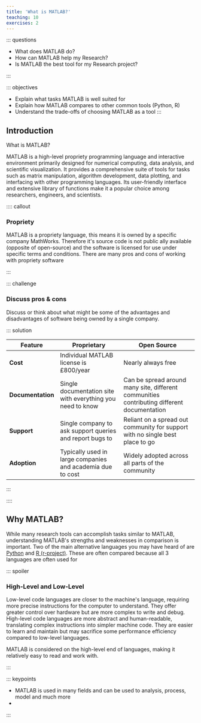 ```yaml
---
title: 'What is MATLAB?'
teaching: 10
exercises: 2
---
```


::: questions 

- What does MATLAB do?
- How can MATLAB help my Research?
- Is MATLAB the best tool for my Research project?

:::

::: objectives

- Explain what tasks MATLAB is well suited for
- Explain how MATLAB compares to other common tools (Python, R)
- Understand the trade-offs of choosing MATLAB as a tool
:::

## Introduction

What is MATLAB?

MATLAB is a high-level propriety programming language and interactive environment primarily designed for numerical computing, data analysis, and scientific visualization. It provides a comprehensive suite of tools for tasks such as matrix manipulation, algorithm development, data plotting, and interfacing with other programming languages. Its user-friendly interface and extensive library of functions make it a popular choice among researchers, engineers, and scientists.


:::: callout
### Propriety

MATLAB is a propriety language, this means it is owned by a specific company MathWorks.
Therefore it's source code is not public ally available (opposite of open-source)
and the software is licensed for use under specific terms and conditions. There are many pros and cons of working with propriety software

:::

::: challenge
### Discuss pros & cons
Discuss or think about what might be some of the advantages and disadvantages of software being owned by a single company.

::: solution

| Feature | Proprietary | Open Source |
|---|---|---|
| **Cost** | Individual MATLAB license is £800/year  | Nearly always free |
| **Documentation** | Single documentation site with everything you need to know | Can be spread around many site, different communities contributing different documentation |
| **Support** | Single company to ask support queries and report bugs to | Reliant on a spread out community for support with no single best place to go|
| **Adoption** | Typically used in large companies and academia due to cost | Widely adopted across all parts of the community |

:::

::::

## Why MATLAB?

While many research tools can accomplish tasks similar to MATLAB, understanding MATLAB's strengths and weaknesses in comparison is important.
Two of the main alternative languages you may have heard of are [Python](https://www.python.org/) and [R (r-project)](https://www.r-project.org). These are often compared because all 3 languages are often used for 

::: spoiler
### High-Level and Low-Level
Low-level code languages are closer to the machine's language, requiring more precise instructions for the computer to understand. They offer greater control over hardware but are more complex to write and debug. High-level code languages are more abstract and human-readable, translating complex instructions into simpler machine code. They are easier to learn and maintain but may sacrifice some performance efficiency compared to low-level languages.

MATLAB is considered on the high-level end of languages, making it relatively easy to read and work with.


:::
 

::: keypoints 

- MATLAB is used in many fields and can be used to analysis, process, model and much more
- 

:::

